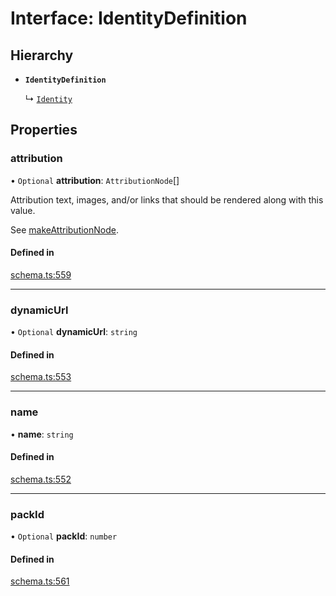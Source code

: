 # Interface: IdentityDefinition

## Hierarchy

- **`IdentityDefinition`**

  ↳ [`Identity`](Identity.md)

## Properties

### attribution

• `Optional` **attribution**: `AttributionNode`[]

Attribution text, images, and/or links that should be rendered along with this value.

See [makeAttributionNode](../functions/makeAttributionNode.md).

#### Defined in

[schema.ts:559](https://github.com/coda/packs-sdk/blob/main/schema.ts#L559)

___

### dynamicUrl

• `Optional` **dynamicUrl**: `string`

#### Defined in

[schema.ts:553](https://github.com/coda/packs-sdk/blob/main/schema.ts#L553)

___

### name

• **name**: `string`

#### Defined in

[schema.ts:552](https://github.com/coda/packs-sdk/blob/main/schema.ts#L552)

___

### packId

• `Optional` **packId**: `number`

#### Defined in

[schema.ts:561](https://github.com/coda/packs-sdk/blob/main/schema.ts#L561)
